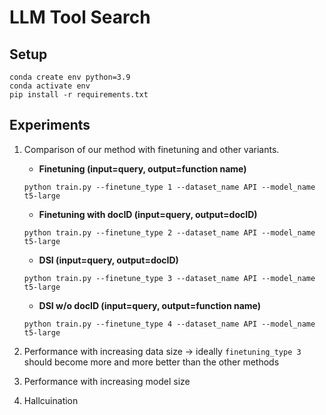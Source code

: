 # LLM Tool Search

## Setup
```
conda create env python=3.9
conda activate env
pip install -r requirements.txt
```
## Experiments
1. Comparison of our method with finetuning and other variants.
    
    - **Finetuning (input=query, output=function name)** 
    
    `python train.py --finetune_type 1 --dataset_name API --model_name t5-large`

    - **Finetuning with docID (input=query, output=docID)**  
    
    `python train.py --finetune_type 2 --dataset_name API --model_name t5-large`
    
    - **DSI (input=query, output=docID)** 
    
    `python train.py --finetune_type 3 --dataset_name API --model_name t5-large`
    
    - **DSI w/o docID (input=query, output=function name)** 
    
    `python train.py --finetune_type 4 --dataset_name API --model_name t5-large`

2. Performance with increasing data size -> ideally `finetuning_type 3` should become more and more better than the other methods

3. Performance with increasing model size

4. Hallcuination
